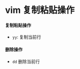 <!--
 * @Author: hy
 * @Date: 2022-06-10 17:51:07
 * @LastEditors: hy
 * @Description:
 * @LastEditTime: 2022-06-10 17:58:53
 * @FilePath: /til/vim/copy_and_paste.md
 * Copyright 2022 hy, All Rights Reserved.
 * 仅供学习使用~
-->

# vim 复制粘贴操作

#### 复制粘贴操作

- `yy`: 复制当前行
<!-- TODO 复制单个字符 复制单个单词 多选复制 多行复制-->

#### 删除操作

- `dd` 删除当前行
<!-- TODO 删除单个字符 删除单个单词 删除复制 删除复制-->
